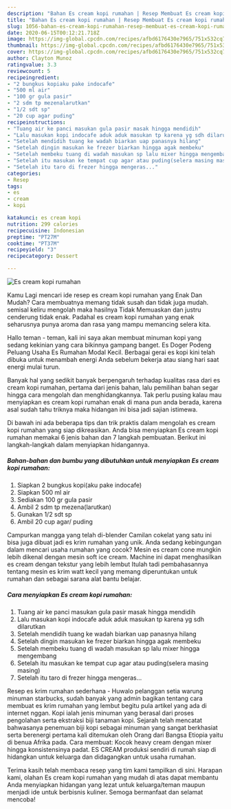 ```yaml
---
description: "Bahan Es cream kopi rumahan | Resep Membuat Es cream kopi rumahan Yang Enak dan Simpel"
title: "Bahan Es cream kopi rumahan | Resep Membuat Es cream kopi rumahan Yang Enak dan Simpel"
slug: 1056-bahan-es-cream-kopi-rumahan-resep-membuat-es-cream-kopi-rumahan-yang-enak-dan-simpel
date: 2020-06-15T00:12:21.718Z
image: https://img-global.cpcdn.com/recipes/afbd6176430e7965/751x532cq70/es-cream-kopi-rumahan-foto-resep-utama.jpg
thumbnail: https://img-global.cpcdn.com/recipes/afbd6176430e7965/751x532cq70/es-cream-kopi-rumahan-foto-resep-utama.jpg
cover: https://img-global.cpcdn.com/recipes/afbd6176430e7965/751x532cq70/es-cream-kopi-rumahan-foto-resep-utama.jpg
author: Clayton Munoz
ratingvalue: 3.3
reviewcount: 5
recipeingredient:
- "2 bungkus kopiaku pake indocafe"
- "500 ml air"
- "100 gr gula pasir"
- "2 sdm tp mezenalarutkan"
- "1/2 sdt sp"
- "20 cup agar puding"
recipeinstructions:
- "Tuang air ke panci masukan gula pasir masak hingga mendidih"
- "Lalu masukan kopi indocafe aduk aduk masukan tp karena yg sdh dilarutkan"
- "Setelah mendidih tuang ke wadah biarkan uap panasnya hilang"
- "Setelah dingin masukan ke frezer biarkan hingga agak membeku"
- "Setelah membeku tuang di wadah masukan sp lalu mixer hingga mengembang"
- "Setelah itu masukan ke tempat cup agar atau puding(selera masing masing)"
- "Setelah itu taro di frezer hingga mengeras..."
categories:
- Resep
tags:
- es
- cream
- kopi

katakunci: es cream kopi 
nutrition: 299 calories
recipecuisine: Indonesian
preptime: "PT27M"
cooktime: "PT37M"
recipeyield: "3"
recipecategory: Dessert

---
```



![Es cream kopi rumahan](https://img-global.cpcdn.com/recipes/afbd6176430e7965/751x532cq70/es-cream-kopi-rumahan-foto-resep-utama.jpg)

Kamu Lagi mencari ide resep es cream kopi rumahan yang Enak Dan Mudah? Cara membuatnya memang tidak susah dan tidak juga mudah. semisal keliru mengolah maka hasilnya Tidak Memuaskan dan justru cenderung tidak enak. Padahal es cream kopi rumahan yang enak seharusnya punya aroma dan rasa yang mampu memancing selera kita.

Hallo teman - teman, kali ini saya akan membuat minuman kopi yang sedang kekinian yang cara bikinnya gampang banget. Es Doger Podeng Peluang Usaha Es Rumahan Modal Kecil. Berbagai gerai es kopi kini telah dibuka untuk menambah energi Anda sebelum bekerja atau siang hari saat energi mulai turun.

Banyak hal yang sedikit banyak berpengaruh terhadap kualitas rasa dari es cream kopi rumahan, pertama dari jenis bahan, lalu pemilihan bahan segar hingga cara mengolah dan menghidangkannya. Tak perlu pusing kalau mau menyiapkan es cream kopi rumahan enak di mana pun anda berada, karena asal sudah tahu triknya maka hidangan ini bisa jadi sajian istimewa.


Di bawah ini ada beberapa tips dan trik praktis dalam mengolah es cream kopi rumahan yang siap dikreasikan. Anda bisa menyiapkan Es cream kopi rumahan memakai 6 jenis bahan dan 7 langkah pembuatan. Berikut ini langkah-langkah dalam menyiapkan hidangannya.

<!--inarticleads1-->

##### Bahan-bahan dan bumbu yang dibutuhkan untuk menyiapkan Es cream kopi rumahan:

1. Siapkan 2 bungkus kopi(aku pake indocafe)
1. Siapkan 500 ml air
1. Sediakan 100 gr gula pasir
1. Ambil 2 sdm tp mezena(larutkan)
1. Gunakan 1/2 sdt sp
1. Ambil 20 cup agar/ puding


Campurkan mangga yang telah di-blender Camilan cokelat yang satu ini bisa juga dibuat jadi es krim rumahan yang unik. Anda sedang kebingungan dalam mencari usaha rumahan yang cocok? Mesin es cream cone mungkin lebih dikenal dengan mesin soft ice cream. Machine ini dapat menghasilkan es cream dengan tekstur yang lebih lembut Itulah tadi pembahasannya tentang mesin es krim watt kecil yang memang diperuntukan untuk rumahan dan sebagai sarana alat bantu belajar. 

<!--inarticleads2-->

##### Cara menyiapkan Es cream kopi rumahan:

1. Tuang air ke panci masukan gula pasir masak hingga mendidih
1. Lalu masukan kopi indocafe aduk aduk masukan tp karena yg sdh dilarutkan
1. Setelah mendidih tuang ke wadah biarkan uap panasnya hilang
1. Setelah dingin masukan ke frezer biarkan hingga agak membeku
1. Setelah membeku tuang di wadah masukan sp lalu mixer hingga mengembang
1. Setelah itu masukan ke tempat cup agar atau puding(selera masing masing)
1. Setelah itu taro di frezer hingga mengeras...


Resep es krim rumahan sederhana - Huwalo pelanggan setia warung minuman starbucks, sudah banyak yang admin bagikan tentang cara membuat es krim rumahan yang lembut begitu pula artikel yang ada di internet nggan. Kopi ialah jenis minuman yang berasal dari proses pengolahan serta ekstraksi biji tanaman kopi. Sejarah telah mencatat bahwasanya penemuan biji kopi sebagai minuman yang sangat berkhasiat serta berenergi pertama kali ditemukan oleh Orang dari Bangsa Etiopia yaitu di benua Afrika pada. Cara membuat: Kocok heavy cream dengan mixer hingga konsistensinya padat. ES CREAM produksi sendiri di rumah siap di hidangkan untuk keluarga dan didagangkan untuk usaha rumahan. 

Terima kasih telah membaca resep yang tim kami tampilkan di sini. Harapan kami, olahan Es cream kopi rumahan yang mudah di atas dapat membantu Anda menyiapkan hidangan yang lezat untuk keluarga/teman maupun menjadi ide untuk berbisnis kuliner. Semoga bermanfaat dan selamat mencoba!
